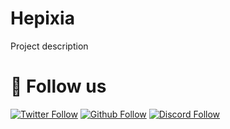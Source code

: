 # Hepixia
Project description

# 🔗 Follow us
[![Twitter Follow](https://img.shields.io/twitter/follow/HepixiaMc?color=%231DA1F2&label=Follow%20me&logo=Twitter&style=for-the-badge)](https://twitter.com/HepixiaMc)
[![Github Follow](https://img.shields.io/github/followers/HepixiaMc?color=000000&label=My%20Github&logo=Github&style=for-the-badge)](https://github.com/Hepixia)
[![Discord Follow](https://img.shields.io/static/v1?label=Discord&message=Freeze%236824&color=7289DA&logo=Discord&style=for-the-badge)]()
